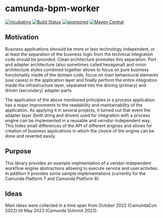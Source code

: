 # camunda-bpm-worker



[![incubating](https://img.shields.io/badge/lifecycle-INCUBATING-orange.svg)](https://github.com/holisticon#open-source-lifecycle)
[![Build Status](https://github.com/holunda-io/camunda-bpm-worker/workflows/Development%20branches/badge.svg)](https://github.com/holunda-io/camunda-bpm-worker/actions)
[![sponsored](https://img.shields.io/badge/sponsoredBy-Holisticon-RED.svg)](https://holisticon.de/)
[![Maven Central](https://maven-badges.herokuapp.com/maven-central/io.holunda.camunda.worker/camunda-bpm-worker/badge.svg)](https://maven-badges.herokuapp.com/maven-central/io.holunda.camunda.worker/camunda-bpm-worker)

## Motivation

Business applications shoould be more or less technology independent, or at least the separation of the business logic from the technical integration code should be provided. Clean architecture promotes this separation. Port and adapter architecture (also sometimes called hexagonal) and onion architecture styles combined together allows to focus on pure business functionality inside of the domain code, focus on main behavioural elements (use cases) in the application layer and finally perform the entire integration inside the infrastructure layer, separated into the driving (primary) and driven (secondary) adapter parts.

The application of the above mentioned principles in a process application has a major improvments to the readability and maintainability of the application. As applying it in several projects, it turned out that event the adapter layer (both dring and driven) used for integration with a process engine can be implemented in a reusable and verndor-independent way. This hides small differences of the API of different engines and allows for creation of business applications in which the choice of the engine can be done and reverted easily.

## Purpose

This library provides an example implmentation of a vendor-independent workflow engine abstractions allowing to execute service and user activites. In addition it provides some sample implementations (currently for the Camunda Platform 7 and Camunda Platform 8).

## Ideas

Main ideas were collected in a time span from October 2022 (CamundaCon 2022) till May 2023 (Camunda SUmmit 2023).



